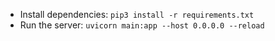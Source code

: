 - Install dependencies: `pip3 install -r requirements.txt`
- Run the server: `uvicorn main:app --host 0.0.0.0 --reload`
